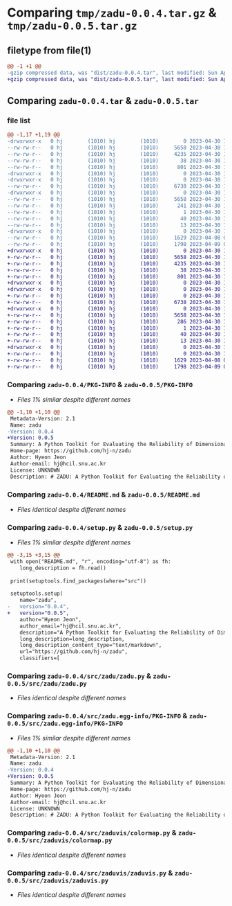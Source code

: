 # Comparing `tmp/zadu-0.0.4.tar.gz` & `tmp/zadu-0.0.5.tar.gz`

## filetype from file(1)

```diff
@@ -1 +1 @@
-gzip compressed data, was "dist/zadu-0.0.4.tar", last modified: Sun Apr 30 14:42:01 2023, max compression
+gzip compressed data, was "dist/zadu-0.0.5.tar", last modified: Sun Apr 30 14:51:23 2023, max compression
```

## Comparing `zadu-0.0.4.tar` & `zadu-0.0.5.tar`

### file list

```diff
@@ -1,17 +1,19 @@
-drwxrwxr-x   0 hj        (1010) hj        (1010)        0 2023-04-30 14:42:01.175642 zadu-0.0.4/
--rw-rw-r--   0 hj        (1010) hj        (1010)     5658 2023-04-30 14:42:01.175642 zadu-0.0.4/PKG-INFO
--rw-rw-r--   0 hj        (1010) hj        (1010)     4235 2023-04-30 13:42:58.000000 zadu-0.0.4/README.md
--rw-rw-r--   0 hj        (1010) hj        (1010)       38 2023-04-30 14:42:01.175642 zadu-0.0.4/setup.cfg
--rw-rw-r--   0 hj        (1010) hj        (1010)      801 2023-04-30 14:41:51.000000 zadu-0.0.4/setup.py
-drwxrwxr-x   0 hj        (1010) hj        (1010)        0 2023-04-30 14:42:01.175642 zadu-0.0.4/src/
-drwxrwxr-x   0 hj        (1010) hj        (1010)        0 2023-04-30 14:42:01.175642 zadu-0.0.4/src/zadu/
--rw-rw-r--   0 hj        (1010) hj        (1010)     6738 2023-04-30 14:16:39.000000 zadu-0.0.4/src/zadu/zadu.py
-drwxrwxr-x   0 hj        (1010) hj        (1010)        0 2023-04-30 14:42:01.175642 zadu-0.0.4/src/zadu.egg-info/
--rw-rw-r--   0 hj        (1010) hj        (1010)     5658 2023-04-30 14:42:01.000000 zadu-0.0.4/src/zadu.egg-info/PKG-INFO
--rw-rw-r--   0 hj        (1010) hj        (1010)      241 2023-04-30 14:42:01.000000 zadu-0.0.4/src/zadu.egg-info/SOURCES.txt
--rw-rw-r--   0 hj        (1010) hj        (1010)        1 2023-04-30 14:42:01.000000 zadu-0.0.4/src/zadu.egg-info/dependency_links.txt
--rw-rw-r--   0 hj        (1010) hj        (1010)       40 2023-04-30 14:42:01.000000 zadu-0.0.4/src/zadu.egg-info/requires.txt
--rw-rw-r--   0 hj        (1010) hj        (1010)       13 2023-04-30 14:42:01.000000 zadu-0.0.4/src/zadu.egg-info/top_level.txt
-drwxrwxr-x   0 hj        (1010) hj        (1010)        0 2023-04-30 14:42:01.175642 zadu-0.0.4/src/zaduvis/
--rw-rw-r--   0 hj        (1010) hj        (1010)     1629 2023-04-08 07:45:55.000000 zadu-0.0.4/src/zaduvis/colormap.py
--rw-rw-r--   0 hj        (1010) hj        (1010)     1798 2023-04-09 02:48:07.000000 zadu-0.0.4/src/zaduvis/zaduvis.py
+drwxrwxr-x   0 hj        (1010) hj        (1010)        0 2023-04-30 14:51:23.262417 zadu-0.0.5/
+-rw-rw-r--   0 hj        (1010) hj        (1010)     5658 2023-04-30 14:51:23.262417 zadu-0.0.5/PKG-INFO
+-rw-rw-r--   0 hj        (1010) hj        (1010)     4235 2023-04-30 13:42:58.000000 zadu-0.0.5/README.md
+-rw-rw-r--   0 hj        (1010) hj        (1010)       38 2023-04-30 14:51:23.262417 zadu-0.0.5/setup.cfg
+-rw-rw-r--   0 hj        (1010) hj        (1010)      801 2023-04-30 14:51:16.000000 zadu-0.0.5/setup.py
+drwxrwxr-x   0 hj        (1010) hj        (1010)        0 2023-04-30 14:51:23.262417 zadu-0.0.5/src/
+drwxrwxr-x   0 hj        (1010) hj        (1010)        0 2023-04-30 14:51:23.262417 zadu-0.0.5/src/zadu/
+-rw-rw-r--   0 hj        (1010) hj        (1010)        0 2023-04-30 14:50:34.000000 zadu-0.0.5/src/zadu/__init__.py
+-rw-rw-r--   0 hj        (1010) hj        (1010)     6738 2023-04-30 14:16:39.000000 zadu-0.0.5/src/zadu/zadu.py
+drwxrwxr-x   0 hj        (1010) hj        (1010)        0 2023-04-30 14:51:23.262417 zadu-0.0.5/src/zadu.egg-info/
+-rw-rw-r--   0 hj        (1010) hj        (1010)     5658 2023-04-30 14:51:23.000000 zadu-0.0.5/src/zadu.egg-info/PKG-INFO
+-rw-rw-r--   0 hj        (1010) hj        (1010)      286 2023-04-30 14:51:23.000000 zadu-0.0.5/src/zadu.egg-info/SOURCES.txt
+-rw-rw-r--   0 hj        (1010) hj        (1010)        1 2023-04-30 14:51:23.000000 zadu-0.0.5/src/zadu.egg-info/dependency_links.txt
+-rw-rw-r--   0 hj        (1010) hj        (1010)       40 2023-04-30 14:51:23.000000 zadu-0.0.5/src/zadu.egg-info/requires.txt
+-rw-rw-r--   0 hj        (1010) hj        (1010)       13 2023-04-30 14:51:23.000000 zadu-0.0.5/src/zadu.egg-info/top_level.txt
+drwxrwxr-x   0 hj        (1010) hj        (1010)        0 2023-04-30 14:51:23.262417 zadu-0.0.5/src/zaduvis/
+-rw-rw-r--   0 hj        (1010) hj        (1010)        0 2023-04-30 14:50:47.000000 zadu-0.0.5/src/zaduvis/__init__.py
+-rw-rw-r--   0 hj        (1010) hj        (1010)     1629 2023-04-08 07:45:55.000000 zadu-0.0.5/src/zaduvis/colormap.py
+-rw-rw-r--   0 hj        (1010) hj        (1010)     1798 2023-04-09 02:48:07.000000 zadu-0.0.5/src/zaduvis/zaduvis.py
```

### Comparing `zadu-0.0.4/PKG-INFO` & `zadu-0.0.5/PKG-INFO`

 * *Files 1% similar despite different names*

```diff
@@ -1,10 +1,10 @@
 Metadata-Version: 2.1
 Name: zadu
-Version: 0.0.4
+Version: 0.0.5
 Summary: A Python Toolkit for Evaluating the Reliability of Dimensionality Reduction Embeddings
 Home-page: https://github.com/hj-n/zadu
 Author: Hyeon Jeon
 Author-email: hj@hcil.snu.ac.kr
 License: UNKNOWN
 Description: # ZADU: A Python Toolkit for Evaluating the Reliability of Dimensionality Reduction Embeddings
```

### Comparing `zadu-0.0.4/README.md` & `zadu-0.0.5/README.md`

 * *Files identical despite different names*

### Comparing `zadu-0.0.4/setup.py` & `zadu-0.0.5/setup.py`

 * *Files 1% similar despite different names*

```diff
@@ -3,15 +3,15 @@
 with open("README.md", "r", encoding="utf-8") as fh:
 	long_description = fh.read()
 
 print(setuptools.find_packages(where="src"))
 
 setuptools.setup(
 	name="zadu",
-	version="0.0.4",
+	version="0.0.5",
 	author="Hyeon Jeon",
 	author_email="hj@hcil.snu.ac.kr",
 	description="A Python Toolkit for Evaluating the Reliability of Dimensionality Reduction Embeddings",
 	long_description=long_description,
 	long_description_content_type="text/markdown",
 	url="https://github.com/hj-n/zadu",
 	classifiers=[
```

### Comparing `zadu-0.0.4/src/zadu/zadu.py` & `zadu-0.0.5/src/zadu/zadu.py`

 * *Files identical despite different names*

### Comparing `zadu-0.0.4/src/zadu.egg-info/PKG-INFO` & `zadu-0.0.5/src/zadu.egg-info/PKG-INFO`

 * *Files 1% similar despite different names*

```diff
@@ -1,10 +1,10 @@
 Metadata-Version: 2.1
 Name: zadu
-Version: 0.0.4
+Version: 0.0.5
 Summary: A Python Toolkit for Evaluating the Reliability of Dimensionality Reduction Embeddings
 Home-page: https://github.com/hj-n/zadu
 Author: Hyeon Jeon
 Author-email: hj@hcil.snu.ac.kr
 License: UNKNOWN
 Description: # ZADU: A Python Toolkit for Evaluating the Reliability of Dimensionality Reduction Embeddings
```

### Comparing `zadu-0.0.4/src/zaduvis/colormap.py` & `zadu-0.0.5/src/zaduvis/colormap.py`

 * *Files identical despite different names*

### Comparing `zadu-0.0.4/src/zaduvis/zaduvis.py` & `zadu-0.0.5/src/zaduvis/zaduvis.py`

 * *Files identical despite different names*

